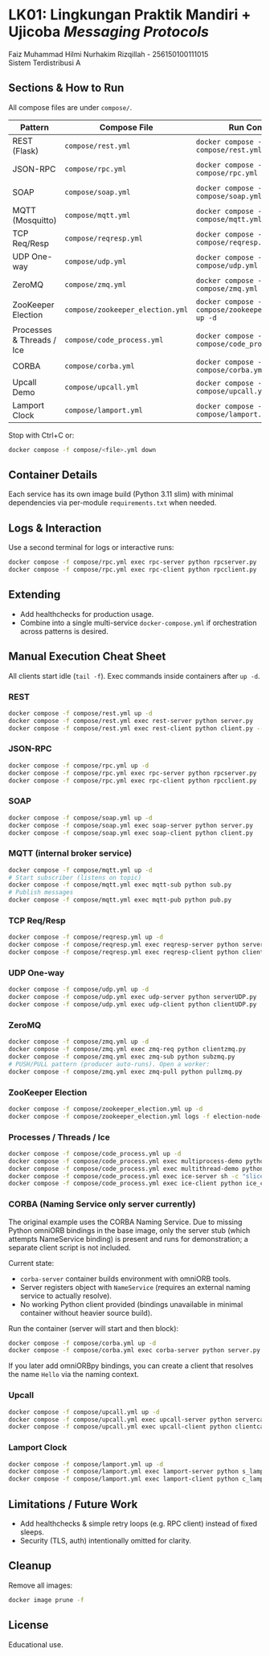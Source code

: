 # LK01: Lingkungan Praktik Mandiri + Ujicoba <i>Messaging Protocols</i>


Faiz Muhammad Hilmi Nurhakim Rizqillah - 256150100111015
<br> Sistem Terdistribusi A


## Sections & How to Run

All compose files are under `compose/`.

| Pattern | Compose File | Run Command | Notes |
|---------|--------------|-------------|-------|
| REST (Flask) | `compose/rest.yml` | `docker compose -f compose/rest.yml up -d` | Manual exec inside |
| JSON-RPC | `compose/rpc.yml` | `docker compose -f compose/rpc.yml up -d` | Manual server/client |
| SOAP | `compose/soap.yml` | `docker compose -f compose/soap.yml up -d` | Exec zeep client |
| MQTT (Mosquitto) | `compose/mqtt.yml` | `docker compose -f compose/mqtt.yml up -d` | Internal local broker |
| TCP Req/Resp | `compose/reqresp.yml` | `docker compose -f compose/reqresp.yml up -d` | Interactive echo |
| UDP One-way | `compose/udp.yml` | `docker compose -f compose/udp.yml up -d` | UDP send/recv |
| ZeroMQ | `compose/zmq.yml` | `docker compose -f compose/zmq.yml up -d` | REQ/REP + PUB/SUB |
| ZooKeeper Election | `compose/zookeeper_election.yml` | `docker compose -f compose/zookeeper_election.yml up -d` | Nodes auto run |
| Processes & Threads / Ice | `compose/code_process.yml` | `docker compose -f compose/code_process.yml up -d` | Demos + Ice |
| CORBA | `compose/corba.yml` | `docker compose -f compose/corba.yml up -d` | ORB only |
| Upcall Demo | `compose/upcall.yml` | `docker compose -f compose/upcall.yml up -d` | Manual client |
| Lamport Clock | `compose/lamport.yml` | `docker compose -f compose/lamport.yml up -d` | Manual client |

Stop with Ctrl+C or:
```bash
docker compose -f compose/<file>.yml down
```

## Container Details
Each service has its own image build (Python 3.11 slim) with minimal dependencies via per-module `requirements.txt` when needed.

## Logs & Interaction
Use a second terminal for logs or interactive runs:
```bash
docker compose -f compose/rpc.yml exec rpc-server python rpcserver.py
docker compose -f compose/rpc.yml exec rpc-client python rpcclient.py
```

## Extending
- Add healthchecks for production usage.
- Combine into a single multi-service `docker-compose.yml` if orchestration across patterns is desired.

## Manual Execution Cheat Sheet
All clients start idle (`tail -f`). Exec commands inside containers after `up -d`.

### REST
```bash
docker compose -f compose/rest.yml up -d
docker compose -f compose/rest.yml exec rest-server python server.py
docker compose -f compose/rest.yml exec rest-client python client.py --op both -a 2 -b 3
```

### JSON-RPC
```bash
docker compose -f compose/rpc.yml up -d
docker compose -f compose/rpc.yml exec rpc-server python rpcserver.py
docker compose -f compose/rpc.yml exec rpc-client python rpcclient.py
```

### SOAP
```bash
docker compose -f compose/soap.yml up -d
docker compose -f compose/soap.yml exec soap-server python server.py
docker compose -f compose/soap.yml exec soap-client python client.py
```

### MQTT (internal broker service)
```bash
docker compose -f compose/mqtt.yml up -d
# Start subscriber (listens on topic)
docker compose -f compose/mqtt.yml exec mqtt-sub python sub.py
# Publish messages
docker compose -f compose/mqtt.yml exec mqtt-pub python pub.py
```

### TCP Req/Resp
```bash
docker compose -f compose/reqresp.yml up -d
docker compose -f compose/reqresp.yml exec reqresp-server python server.py
docker compose -f compose/reqresp.yml exec reqresp-client python client.py
```

### UDP One-way
```bash
docker compose -f compose/udp.yml up -d
docker compose -f compose/udp.yml exec udp-server python serverUDP.py
docker compose -f compose/udp.yml exec udp-client python clientUDP.py
```

### ZeroMQ
```bash
docker compose -f compose/zmq.yml up -d
docker compose -f compose/zmq.yml exec zmq-req python clientzmq.py
docker compose -f compose/zmq.yml exec zmq-sub python subzmq.py
# PUSH/PULL pattern (producer auto-runs). Open a worker:
docker compose -f compose/zmq.yml exec zmq-pull python pullzmq.py
```

### ZooKeeper Election
```bash
docker compose -f compose/zookeeper_election.yml up -d
docker compose -f compose/zookeeper_election.yml logs -f election-node-1
```

### Processes / Threads / Ice
```bash
docker compose -f compose/code_process.yml up -d
docker compose -f compose/code_process.yml exec multiprocess-demo python multiprcs.py
docker compose -f compose/code_process.yml exec multithread-demo python multithreads.py
docker compose -f compose/code_process.yml exec ice-server sh -c "slice2py Demo.ice || true; python ice_server.py"
docker compose -f compose/code_process.yml exec ice-client python ice_client.py
```

### CORBA (Naming Service only server currently)
The original example uses the CORBA Naming Service. Due to missing Python omniORB bindings in the base image, only the server stub (which attempts NameService binding) is present and runs for demonstration; a separate client script is not included.

Current state:
- `corba-server` container builds environment with omniORB tools.
- Server registers object with `NameService` (requires an external naming service to actually resolve).
- No working Python client provided (bindings unavailable in minimal container without heavier source build).

Run the container (server will start and then block):
```bash
docker compose -f compose/corba.yml up -d
docker compose -f compose/corba.yml exec corba-server python server.py
```
If you later add omniORBpy bindings, you can create a client that resolves the name `Hello` via the naming context.

### Upcall
```bash
docker compose -f compose/upcall.yml up -d
docker compose -f compose/upcall.yml exec upcall-server python servercall.py
docker compose -f compose/upcall.yml exec upcall-client python clientcall.py
```

### Lamport Clock
```bash
docker compose -f compose/lamport.yml up -d
docker compose -f compose/lamport.yml exec lamport-server python s_lamp.py
docker compose -f compose/lamport.yml exec lamport-client python c_lamp.py
```

## Limitations / Future Work
- Add healthchecks & simple retry loops (e.g. RPC client) instead of fixed sleeps.
- Security (TLS, auth) intentionally omitted for clarity.

## Cleanup
Remove all images:
```bash
docker image prune -f
```

## License
Educational use.
